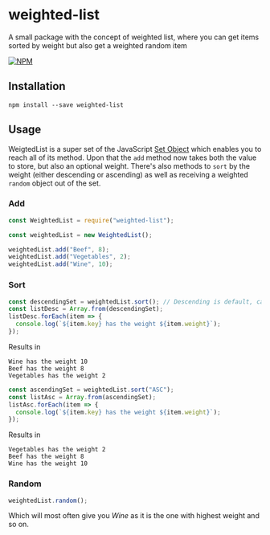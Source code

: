 weighted-list
===

A small package with the concept of weighted list, where you can get items sorted by weight but also get a weighted random item

[![NPM](https://nodei.co/npm/weighted-list.png?downloads=true&downloadRank=true&stars=true)](https://nodei.co/npm/weighted-list/)

## Installation
``` npm install --save weighted-list ```

## Usage

WeigtedList is a super set of the JavaScript [Set Object](https://developer.mozilla.org/en-US/docs/Web/JavaScript/Reference/Global_Objects/Set) which enables you to reach all of its method.
Upon that the `add` method now takes both the value to store, but also an optional weight.
There's also methods to `sort` by the weight (either descending or ascending) as well as receiving a weighted `random` object out of the set.

### Add

```js
const WeightedList = require("weighted-list");

const weightedList = new WeightedList();

weightedList.add("Beef", 8);
weightedList.add("Vegetables", 2);
weightedList.add("Wine", 10);
```

### Sort

```js
const descendingSet = weightedList.sort(); // Descending is default, can also be set by DESC
const listDesc = Array.from(descendingSet);
listDesc.forEach(item => {
  console.log(`${item.key} has the weight ${item.weight}`);
});
```

Results in

```
Wine has the weight 10
Beef has the weight 8
Vegetables has the weight 2
```

```js
const ascendingSet = weightedList.sort("ASC");
const listAsc = Array.from(ascendingSet);
listAsc.forEach(item => {
  console.log(`${item.key} has the weight ${item.weight}`);
});
```

Results in

```
Vegetables has the weight 2
Beef has the weight 8
Wine has the weight 10
```

### Random

```js
weightedList.random();
```

Which will most often give you _Wine_ as it is the one with highest weight and so on.
